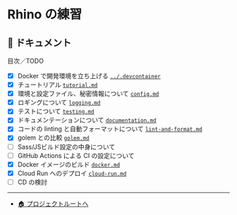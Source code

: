 # Rhino の練習

## 📗 ドキュメント

目次／TODO

- [x] Docker で開発環境を立ち上げる [`../.devcontainer`](../.devcontainer)
- [x] チュートリアル [`tutorial.md`](./tutorial.md)
- [x] 環境と設定ファイル、秘密情報について [`config.md`](./config.md)
- [x] ロギングについて [`logging.md`](./logging.md)
- [x] テストについて [`testing.md`](./testing.md)
- [x] ドキュメンテーションについて [`documentation.md`](documentation.md)
- [x] コードの linting と自動フォーマットについて [`lint-and-format.md`](lint-and-format.md)
- [x] golem との比較 [`golem.md`](./golem.md)
- [ ] Sass/JSビルド設定の中身について
- [ ] GitHub Actions による CI の設定について
- [x] Docker イメージのビルド [`docker.md`](./docker.md)
- [x] Cloud Run へのデプロイ [`cloud-run.md`](./cloud-run.md)
- [ ] CD の検討

---

- [🏠 プロジェクトルートへ](https://github.com/terashim/rhino-training)
